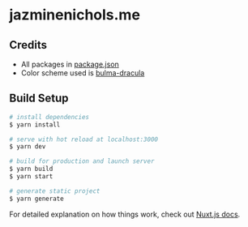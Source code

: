 # jazminenichols.me

## Credits
* All packages in [package.json](/src/package.json)
* Color scheme used is [bulma-dracula](https://github.com/mazipan/bulma-dracula)

## Build Setup

``` bash
# install dependencies
$ yarn install

# serve with hot reload at localhost:3000
$ yarn dev

# build for production and launch server
$ yarn build
$ yarn start

# generate static project
$ yarn generate
```

For detailed explanation on how things work, check out [Nuxt.js docs](https://nuxtjs.org).
